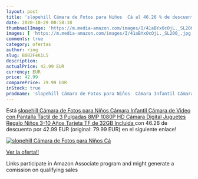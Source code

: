 ```yaml
---
layout: post
title: 'slopehill Cámara de Fotos para Niños  Cá al 46.26 % de descuento'
date: 2020-10-29 00:58:18
thumbnailImage: 'https://m.media-amazon.com/images/I/41aBYxOcOjL._SL200_.jpg'
images: [ 'https://m.media-amazon.com/images/I/41aBYxOcOjL._SL200_.jpg' ]
comments: true
category: ofertas
author: ring
slug: B082F4K1L5
description:
actualPrice: 42.99 EUR
currency: EUR
price: 42.99
comparePrice: 79.99 EUR
inStock: true
prodname: 'slopehill Cámara de Fotos para Niños  Cámara Infantil Cámara de Video con Pantalla Táctil de 3 Pulgadas 8MP 1080P HD Cámara Digital Juguetes Regalo Niños 3-10 Años  Tarjeta TF de 32GB Incluida '
---
```


Está [slopehill Cámara de Fotos para Niños  Cámara Infantil Cámara de Video con Pantalla Táctil de 3 Pulgadas 8MP 1080P HD Cámara Digital Juguetes Regalo Niños 3-10 Años  Tarjeta TF de 32GB Incluida ](https://www.amazon.es/dp/B082F4K1L5/?tag=tolees-21) con 46.26 de descuento por 42.99 EUR (original: 79.99 EUR) en el siguiente enlace!

[![slopehill Cámara de Fotos para Niños  Cá](https://m.media-amazon.com/images/I/41aBYxOcOjL._SL200_.jpg)](https://www.amazon.es/dp/B082F4K1L5/?tag=tolees-21)

[Ver la oferta!!](https://www.amazon.es/dp/B082F4K1L5/?tag=tolees-21)

Links participate in Amazon Associate program and might generate a comission on qualifying sales


